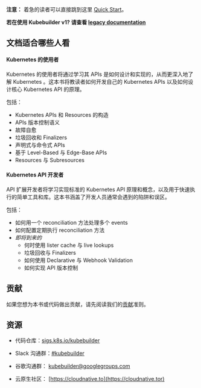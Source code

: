 **注意：** 着急的读者可以直接跳到这里 [Quick
Start](quick-start.md)。

**若在使用 Kubebuilder v1? 请查看 [legacy
documentation](https://book-v1.book.kubebuilder.io)**

## 文档适合哪些人看

#### Kubernetes 的使用者

Kubernetes 的使用者将通过学习其 APIs 是如何设计和实现的，从而更深入地了解 Kubernetes 。这本书将教读者如何开发自己的 Kubernetes APIs 以及如何设计核心 Kubernetes API 的原理。

包括：

- Kubernetes APIs 和 Resources 的构造
- APIs 版本控制语义
- 故障自愈
- 垃圾回收和 Finalizers
- 声明式与命令式 APIs
- 基于 Level-Based 与 Edge-Base APIs
- Resources 与 Subresources

#### Kubernetes API 开发者

API 扩展开发者将学习实现标准的 Kubernetes API 原理和概念，以及用于快速执行的简单工具和库。这本书涵盖了开发人员通常会遇到的陷阱和误区。

包括：

- 如何用一个 reconciliation 方法处理多个 events
- 如何配置定期执行 reconciliation 方法
- *即将到来的*
    - 何时使用 lister cache 与 live lookups
    - 垃圾回收与 Finalizers
    - 如何使用 Declarative 与 Webhook Validation
    - 如何实现 API 版本控制

## 贡献

如果您想为本书或代码做出贡献，请先阅读我们的[贡献](https://github.com/cloudnativeto/kubebuilder/tree/zh/docs/book)准则。

## 资源

* 代码仓库：[sigs.k8s.io/kubebuilder](https://sigs.k8s.io/kubebuilder)

* Slack 沟通群：[#kubebuilder](http://slack.k8s.io/#kubebuilder)

* 谷歌沟通群：
  [kubebuilder@googlegroups.com](https://groups.google.com/forum/#!forum/kubebuilder)  
* 云原生社区：
  [https://cloudnative.to](https://cloudnative.tor)  
